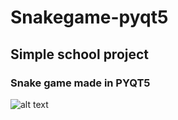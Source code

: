 # Snakegame-pyqt5

<h2>Simple school project</h2> 

<h3>Snake game made in PYQT5</h3>

![alt text](https://cdn.discordapp.com/attachments/746464734664065175/1090538341251940423/image.png)
